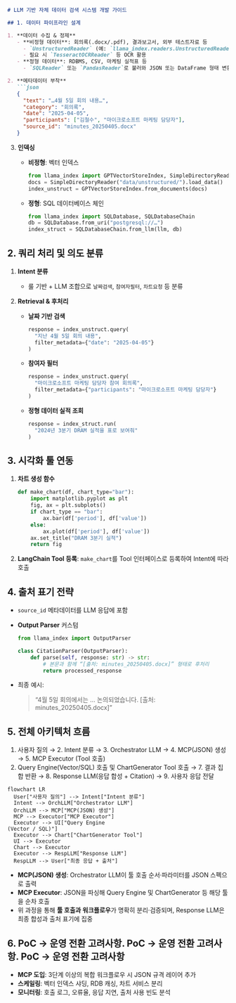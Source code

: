 ```markdown
# LLM 기반 자체 데이터 검색 시스템 개발 가이드

## 1. 데이터 파이프라인 설계

1. **데이터 수집 & 정제**
   - **비정형 데이터**: 회의록(.docx/.pdf), 결과보고서, 외부 테스트자료 등
     - `UnstructuredReader` (예: `llama_index.readers.UnstructuredReader`)로 텍스트 추출
     - 필요 시 `TesseractOCRReader` 등 OCR 활용
   - **정형 데이터**: RDBMS, CSV, 마케팅 실적표 등
     - `SQLReader` 또는 `PandasReader`로 불러와 JSON 또는 DataFrame 형태 변환

2. **메타데이터 부착**
   ```json
   {
     "text": "…4월 5일 회의 내용…",
     "category": "회의록",
     "date": "2025-04-05",
     "participants": ["김철수", "마이크로소프트 마케팅 담당자"],
     "source_id": "minutes_20250405.docx"
   }
```

3. **인덱싱**

   * **비정형**: 벡터 인덱스

     ```python
     from llama_index import GPTVectorStoreIndex, SimpleDirectoryReader
     docs = SimpleDirectoryReader("data/unstructured/").load_data()
     index_unstruct = GPTVectorStoreIndex.from_documents(docs)
     ```
   * **정형**: SQL 데이터베이스 체인

     ```python
     from llama_index import SQLDatabase, SQLDatabaseChain
     db = SQLDatabase.from_uri("postgresql://…")
     index_struct = SQLDatabaseChain.from_llm(llm, db)
     ```

## 2. 쿼리 처리 및 의도 분류

1. **Intent 분류**

   * 룰 기반 + LLM 조합으로 `날짜검색`, `참여자필터`, `차트요청` 등 분류

2. **Retrieval & 후처리**

   * **날짜 기반 검색**

     ```python
     response = index_unstruct.query(
       "지난 4월 5일 회의 내용",
       filter_metadata={"date": "2025-04-05"}
     )
     ```
   * **참여자 필터**

     ```python
     response = index_unstruct.query(
       "마이크로소프트 마케팅 담당자 참여 회의록",
       filter_metadata={"participants": "마이크로소프트 마케팅 담당자"}
     )
     ```
   * **정형 데이터 실적 조회**

     ```python
     response = index_struct.run(
       "2024년 3분기 DRAM 실적을 표로 보여줘"
     )
     ```

## 3. 시각화 툴 연동

1. **차트 생성 함수**

   ```python
   def make_chart(df, chart_type="bar"):
       import matplotlib.pyplot as plt
       fig, ax = plt.subplots()
       if chart_type == "bar":
           ax.bar(df['period'], df['value'])
       else:
           ax.plot(df['period'], df['value'])
       ax.set_title("DRAM 3분기 실적")
       return fig
   ```
2. **LangChain Tool 등록**: `make_chart`를 Tool 인터페이스로 등록하여 Intent에 따라 호출

## 4. 출처 표기 전략

* `source_id` 메타데이터를 LLM 응답에 포함
* **Output Parser** 커스텀

  ```python
  from llama_index import OutputParser

  class CitationParser(OutputParser):
      def parse(self, response: str) -> str:
          # 본문과 함께 “[출처: minutes_20250405.docx]” 형태로 후처리
          return processed_response
  ```
* 최종 예시:

  > “4월 5일 회의에서는 … 논의되었습니다.
  > \[출처: minutes\_20250405.docx]”

## 5. 전체 아키텍처 흐름

1. 사용자 질의 → 2. Intent 분류 → 3. Orchestrator LLM → 4. MCP(JSON) 생성 → 5. MCP Executor (Tool 호출)
2. Query Engine(Vector/SQL) 호출 및 ChartGenerator Tool 호출 → 7. 결과 집합 반환 → 8. Response LLM(응답 합성 + Citation) → 9. 사용자 응답 전달

```mermaid
flowchart LR
  User["사용자 질의"] --> Intent["Intent 분류"]
  Intent --> OrchLLM["Orchestrator LLM"]
  OrchLLM --> MCP["MCP(JSON) 생성"]
  MCP --> Executor["MCP Executor"]
  Executor --> UI["Query Engine
(Vector / SQL)"]
  Executor --> Chart["ChartGenerator Tool"]
  UI --> Executor
  Chart --> Executor
  Executor --> RespLLM["Response LLM"]
  RespLLM --> User["최종 응답 + 출처"]
```

* **MCP(JSON) 생성**: Orchestrator LLM이 툴 호출 순서·파라미터를 JSON 스펙으로 출력
* **MCP Executor**: JSON을 파싱해 Query Engine 및 ChartGenerator 등 해당 툴을 순차 호출
* 위 과정을 통해 **툴 호출과 워크플로우**가 명확히 분리·검증되며, Response LLM은 최종 합성과 출처 표기에 집중

## 6. PoC → 운영 전환 고려사항. PoC → 운영 전환 고려사항. PoC → 운영 전환 고려사항

* **MCP 도입**: 3단계 이상의 복합 워크플로우 시 JSON 규격 레이어 추가
* **스케일링**: 벡터 인덱스 샤딩, RDB 캐싱, 차트 서비스 분리
* **모니터링**: 호출 로그, 오류율, 응답 지연, 출처 사용 빈도 분석

```
```

